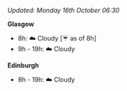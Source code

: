 *Updated: Monday 16th October 06:30*

**Glasgow**

* 8h: :cloud: Cloudy [:umbrella: as of 8h]
* 9h - 19h: :cloud: Cloudy

**Edinburgh**

* 8h - 19h: :cloud: Cloudy
